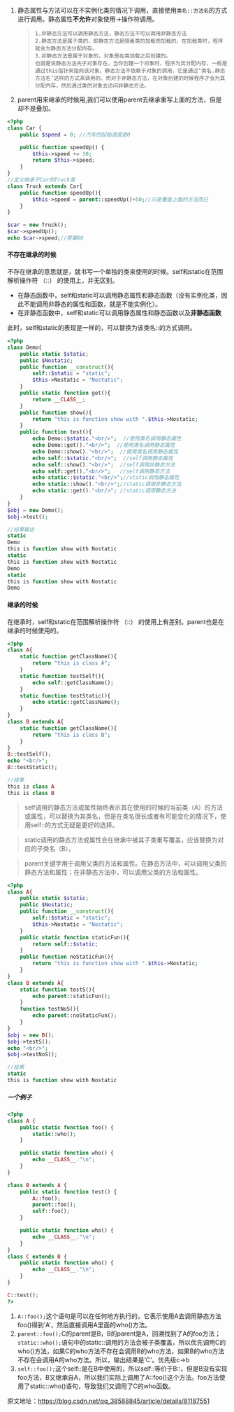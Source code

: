 1. 静态属性与方法可以在不实例化类的情况下调用，直接使用`类名::方法名`的方式进行调用。静态属性**不允许**对象使用->操作符调用。
   
   > ```
   > 1.非静态方法可以调用静态方法，静态方法不可以调用非静态方法
   > 2.静态方法是属于类的，即静态方法是随着类的加载而加载的，在加载类时，程序就会为静态方法分配内存。
   > 3.非静态方法是属于对象的，对象是在类加载之后创建的。
   > 也就是说静态方法先于对象存在，当你创建一个对象时，程序为其分配内存，一般是通过this指针来指向该对象。静态方法不依赖于对象的调用，它是通过‘类名.静态方法名’这样的方式来调用的。而对于非静态方法，在对象创建的时候程序才会为其分配内存，然后通过类的对象去访问非静态方法。
   > ```

2. parent用来继承的时候用,我们可以使用parent去继承重写上面的方法，但是却不是叠加。

```PHP
<?php
class Car {
    public $speed = 0; //汽车的起始速度是0

    public function speedUp() {
        $this->speed += 10;
        return $this->speed;
    }
}
//定义继承于Car的Truck类
class Truck extends Car{
    public function speedUp(){
        $this->speed = parent::speedUp()+50;//只是覆盖上面的方法而已
    }
}

$car = new Truck();
$car->speedUp();
echo $car->speed;//答案60
```

#### 不存在继承的时候

不存在继承的意思就是，就书写一个单独的类来使用的时候。self和static在范围解析操作符 （::） 的使用上，并无区别。

- 在静态函数中，self和static可以调用静态属性和静态函数（没有实例化类，因此不能调用非静态的属性和函数，就是不能实例化）。
- 在非静态函数中，self和static可以调用静态属性和静态函数以及**非静态函数**

此时，self和static的表现是一样的，可以替换为该类名::的方式调用。

```PHP
<?php
class Demo{
    public static $static;
    public $Nostatic; 
    public function __construct(){
        self::$static = "static";
        $this->Nostatic = "Nostatic";
    }
    public static function get(){
        return __CLASS__;
    }
    public function show(){
        return "this is function show with ".$this->Nostatic;
    }
    public function test(){
        echo Demo::$static."<br/>";  //使用类名调用静态属性
        echo Demo::get()."<br/>";  //使用类名调用静态属性
        echo Demo::show()."<br/>";  //使用类名调用静态属性
        echo self::$static."<br/>";  //self调用静态属性
        echo self::show()."<br/>";  //self调用非静态方法
        echo self::get()."<br/>";   //self调用静态方法
        echo static::$static."<br/>";//static调用静态属性
        echo static::show()."<br/>";//static调用非静态方法
        echo static::get()."<br/>"; //static调用静态方法
    }
}
$obj = new Demo();
$obj->test();

//结果输出
static
Demo
this is function show with Nostatic
static
this is function show with Nostatic
Demo
static
this is function show with Nostatic
Demo
```

#### 继承的时候

在继承时，self和static在范围解析操作符 （::） 的使用上有差别。parent也是在继承的时候使用的。

```php
<?php
class A{
    static function getClassName(){
        return "this is class A";
    }
    static function testSelf(){
        echo self::getClassName();
    }
    static function testStatic(){
        echo static::getClassName();
    }
}
class B extends A{
    static function getClassName(){
        return "this is class B";
    }
}
B::testSelf();
echo "<br/>";
B::testStatic();

//结果
this is class A
this is class B
```

> self调用的静态方法或属性始终表示其在使用的时候的当前类（A）的方法或属性，可以替换为其类名，但是在类名很长或者有可能变化的情况下，使用self::的方式无疑是更好的选择。

> static调用的静态方法或属性会在继承中被其子类重写覆盖，应该替换为对应的子类名（B）。

> parent关键字用于调用父类的方法和属性。在静态方法中，可以调用父类的静态方法和属性；在非静态方法中，可以调用父类的方法和属性。

```php
<?php
class A{
    public static $static;
    public $Nostatic; 
    public function __construct(){
        self::$static = "static";
        $this->Nostatic = "Nostatic";
    }
    public static function staticFun(){
        return self::$static;
    }
    public function noStaticFun(){
        return "this is function show with ".$this->Nostatic;
    }
}
class B extends A{
    static function testS(){
        echo parent::staticFun();
    }
    function testNoS(){
        echo parent::noStaticFun();
    }
}
$obj = new B();
$obj->testS();
echo "<br/>";
$obj->testNoS();

//结果
static
this is function show with Nostatic
```

##### 一个例子

```php
<?php
class A {
    public static function foo() {
        static::who();
    }

    public static function who() {
        echo __CLASS__."\n";
    }
}

class B extends A {
    public static function test() {
        A::foo();
        parent::foo();
        self::foo();
    }

    public static function who() {
        echo __CLASS__."\n";
    }
}
class C extends B {
    public static function who() {
        echo __CLASS__."\n";
    }
}

C::test();
?> 
```

1. `A::foo();`这个语句是可以在任何地方执行的，它表示使用A去调用静态方法foo()得到’A’，然后直接调用A里面的who()方法。
2. `parent::foo();`C的parent是B，B的parent是A，回溯找到了A的foo方法；`static::who();`语句中的static::调用的方法会被子类覆盖，所以优先调用C的who()方法，如果C的who方法不存在会调用B的who方法，如果B的who方法不存在会调用A的who方法。所以，输出结果是’C’。优先级c->b
3. `self::foo();`这个self::是在B中使用的，所以self::等价于B::，但是B没有实现foo方法，B又继承自A，所以我们实际上调用了A::foo()这个方法。foo方法使用了static::who()语句，导致我们又调用了C的who函数。

原文地址：https://blog.csdn.net/qq_38588845/article/details/81187551